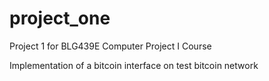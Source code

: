 # project_one
Project 1 for BLG439E Computer Project I Course

Implementation of a bitcoin interface on test bitcoin network 


